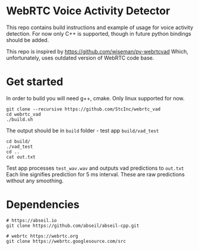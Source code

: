 # WebRTC Voice Activity Detector

This repo contains build instructions and example of usage for voice activity detection.
For now only C++ is supported, though in future python bindings should be added.

This repo is inspired by https://github.com/wiseman/py-webrtcvad
Which, unfortunately, uses outdated version of WebRTC code base.

# Get started

In order to build you will need g++, cmake. Only linux supported for now.
```
git clone --recursive https://github.com/StcInc/webrtc_vad
cd webrtc_vad
./build.sh
```

The output should be in `build` folder - test app `build/vad_test`
```
cd build/
./vad_test
cd ..
cat out.txt
```
Test app processes `test_wav.wav` and outputs vad predictions to `out.txt`
Each line signifies prediction for 5 ms interval. These are raw predictions without any smoothing.

# Dependencies
```
# https://abseil.io
git clone https://github.com/abseil/abseil-cpp.git

# webrtc https://webrtc.org
git clone https://webrtc.googlesource.com/src
```
